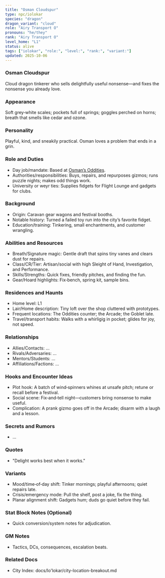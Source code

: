 ```yaml
---
title: "Osman Cloudspur"
type: npc/iolokar
species: "dragon"
dragon_variant: "cloud"
role: "Airy Transport O"
pronouns: "he/they"
rank: "Airy Transport O"
level_home: "L1"
status: alive
tags: ["iolokar", "role:", "level:", "rank:", "variant:"]
updated: 2025-10-06
---
```

### Osman Cloudspur

Cloud dragon tinkerer who sells delightfully useful nonsense—and fixes the nonsense you already love.

### Appearance

Soft grey‑white scales; pockets full of springs; goggles perched on horns; breath that smells like cedar and ozone.

### Personality

Playful, kind, and sneakily practical. Osman loves a problem that ends in a grin.

### Role and Duties

- Day job/mandate: Based at [Osman’s Oddities](docs/Io'lokar/Locations/osmans-oddities.md).
- Authorities/responsibilities: Buys, repairs, and repurposes gizmos; runs puzzle nights; makes odd things work.
- University or weyr ties: Supplies fidgets for Flight Lounge and gadgets for clubs.

### Background

- Origin: Caravan gear wagons and festival booths.
- Notable history: Turned a failed toy run into the city’s favorite fidget.
- Education/training: Tinkering, small enchantments, and customer wrangling.

### Abilities and Resources

- Breath/Signature magic: Gentle draft that spins tiny vanes and clears dust for repairs.
- Class/CR/Tier: Artisan/social with high Sleight of Hand, Investigation, and Performance.
- Skills/Strengths: Quick fixes, friendly pitches, and finding the fun.
- Gear/Hoard highlights: Fix‑bench, spring kit, sample bins.

### Residences and Haunts

- Home level: L1
- Lair/Home description: Tiny loft over the shop cluttered with prototypes.
- Frequent locations: The Oddities counter; the Arcade; the Goblet late.
- Travel/transport habits: Walks with a whirligig in pocket; glides for joy, not speed.

### Relationships

- Allies/Contacts: ...
- Rivals/Adversaries: ...
- Mentors/Students: ...
- Affiliations/Factions: ...

### Hooks and Encounter Ideas

 - Plot hook: A batch of wind‑spinners whines at unsafe pitch; retune or recall before a festival.
 - Social scene: Fix‑and‑tell night—customers bring nonsense to make useful.
 - Complication: A prank gizmo goes off in the Arcade; disarm with a laugh and a lesson.

### Secrets and Rumors

- ...

### Quotes

- "Delight works best when it works."

### Variants

 - Mood/time‑of‑day shift: Tinker mornings; playful afternoons; quiet repairs late.
 - Crisis/emergency mode: Pull the shelf, post a joke, fix the thing.
 - Planar alignment shift: Gadgets hum; duds go quiet before they fail.

### Stat Block Notes (Optional)

- Quick conversion/system notes for adjudication.

### GM Notes

- Tactics, DCs, consequences, escalation beats.

### Related Docs

- City Index: docs/Io'lokar/city-location-breakout.md
